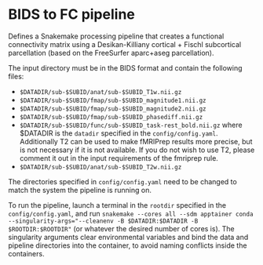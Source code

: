 # BIDS to FC pipeline

Defines a Snakemake processing pipeline that creates a functional connectivity matrix using a Desikan-Killiany cortical + Fischl subcortical parcellation (based on the FreeSurfer aparc+aseg parcellation).

The input directory must be in the BIDS format and contain the following files:
- `$DATADIR/sub-$SUBID/anat/sub-$SUBID_T1w.nii.gz`
- `$DATADIR/sub-$SUBID/fmap/sub-$SUBID_magnitude1.nii.gz`
- `$DATADIR/sub-$SUBID/fmap/sub-$SUBID_magnitude2.nii.gz`
- `$DATADIR/sub-$SUBID/fmap/sub-$SUBID_phasediff.nii.gz`
- `$DATADIR/sub-$SUBID/func/sub-$SUBID_task-rest_bold.nii.gz`
where $DATADIR is the `datadir` specified in the `config/config.yaml`.
Additionally T2 can be used to make fMRIPrep results more precise, but is not necessary if it is not available. If you do not wish to use T2, please comment it out in the input requirements of the fmriprep rule.
- `$DATADIR/sub-$SUBID/anat/sub-$SUBID_T2w.nii.gz`

The directories specified in `config/config.yaml` need to be changed to match the system the pipeline is running on.

To run the pipeline, launch a terminal in the `rootdir` specified in the `config/config.yaml`, and run `snakemake --cores all --sdm apptainer conda --singularity-args="--cleanenv -B $DATADIR:$DATADIR -B $ROOTDIR:$ROOTDIR"` (or whatever the desired number of cores is).
The singularity arguments clear environmental variables and bind the data and pipeline directories into the container, to avoid naming conflicts inside the containers.
